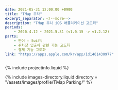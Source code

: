 ```yaml
---
date: 2021-05-31 12:00:00 +0900
title: "TMap 주차"
excerpt_separator: <!--more-->
description: "TMap 주차 iOS 애플리케이션 고도화"
periods: 
    - 2020.4.12 ~ 2021.5.31 (v1.0.15 -> v1.2.12)
parts:
    - 언어 – Swift
    - 주차장 입출차 관련 기능 고도화
    - 결제 기능 고도화
link: "https://apps.apple.com/kr/app/id1461430977"
---
```


{% include projectinfo.liquid %}

<!--more-->

{% include images-directory.liquid directory = "/assets/images/profile/TMap Parking/" %}
